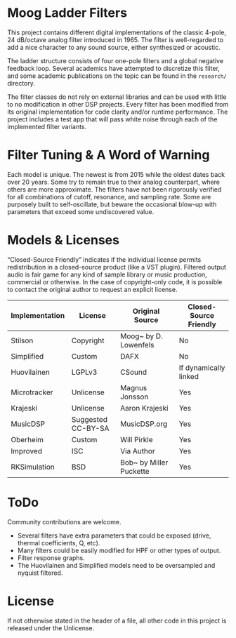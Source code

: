 # Moog Ladder Filters

This project contains different digital implementations of the classic 4-pole, 24 dB/octave analog filter introduced in 1965. The filter is well-regarded to add a nice character to any sound source, either synthesized or acoustic. 

The ladder structure consists of four one-pole filters and a global negative feedback loop. Several academics have attempted to discretize this filter, and some academic publications on the topic can be found in the `research/` directory.

The filter classes do not rely on external libraries and can be used with little to no modification in other DSP projects. Every filter has been modified from its original implementation for code clarity and/or runtime performance. The project includes a test app that will pass white noise through each of the implemented filter variants. 

# Filter Tuning & A Word of Warning
Each model is unique. The newest is from 2015 while the oldest dates back over 20 years. Some try to remain true to their analog counterpart, where others are more approximate. The filters have not been rigorously verified for all combinations of cutoff, resonance, and sampling rate. Some are purposely built to self-oscillate, but beware the occasional blow-up with parameters that exceed some undiscovered value. 

# Models & Licenses

“Closed-Source Friendly” indicates if the individual license permits redistribution in a closed-source product (like a VST plugin). Filtered output audio is fair game for any kind of sample library or music production, commercial or otherwise. In the case of copyright-only code, it is possible to contact the original author to request an explicit license.

Implementation | License | Original Source | Closed-Source Friendly
------------- | ------------- | ----------------- | -----------------
Stilson | Copyright | Moog~ by D. Lowenfels | No
Simplified | Custom | DAFX | No
Huovilainen  | LGPLv3 | CSound | If dynamically linked
Microtracker | Unlicense | Magnus Jonsson | Yes
Krajeski | Unlicense | Aaron Krajeski | Yes
MusicDSP | Suggested CC-BY-SA | MusicDSP.org | Yes
Oberheim | Custom | Will Pirkle | Yes
Improved | ISC | Via Author | Yes
RKSimulation | BSD | Bob~ by Miller Puckette | Yes

# ToDo

Community contributions are welcome.

* Several filters have extra parameters that could be exposed (drive, thermal coefficients, Q, etc).
* Many filters could be easily modified for HPF or other types of output.
* Filter response graphs.
* The Huovilainen and Simplified models need to be oversampled and nyquist filtered.

# License
If not otherwise stated in the header of a file, all other code in this project is released under the Unlicense.
